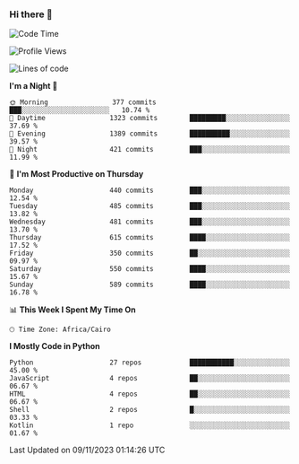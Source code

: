 ### Hi there 👋

<!--
**AMR-KELEG/AMR-KELEG** is a ✨ _special_ ✨ repository because its `README.md` (this file) appears on your GitHub profile.

Here are some ideas to get you started:

- 🔭 I’m currently working on ...
- 🌱 I’m currently learning ...
- 👯 I’m looking to collaborate on ...
- 🤔 I’m looking for help with ...
- 💬 Ask me about ...
- 📫 How to reach me: ...
- 😄 Pronouns: ...
- ⚡ Fun fact: ...
-->

<!--START_SECTION:waka-->
![Code Time](http://img.shields.io/badge/Code%20Time-0%20secs-blue)

![Profile Views](http://img.shields.io/badge/Profile%20Views-0-blue)

![Lines of code](https://img.shields.io/badge/From%20Hello%20World%20I%27ve%20Written-20.7%20million%20lines%20of%20code-blue)

**I'm a Night 🦉** 

```text
🌞 Morning                377 commits         ███░░░░░░░░░░░░░░░░░░░░░░   10.74 % 
🌆 Daytime                1323 commits        █████████░░░░░░░░░░░░░░░░   37.69 % 
🌃 Evening                1389 commits        ██████████░░░░░░░░░░░░░░░   39.57 % 
🌙 Night                  421 commits         ███░░░░░░░░░░░░░░░░░░░░░░   11.99 % 
```
📅 **I'm Most Productive on Thursday** 

```text
Monday                   440 commits         ███░░░░░░░░░░░░░░░░░░░░░░   12.54 % 
Tuesday                  485 commits         ███░░░░░░░░░░░░░░░░░░░░░░   13.82 % 
Wednesday                481 commits         ███░░░░░░░░░░░░░░░░░░░░░░   13.70 % 
Thursday                 615 commits         ████░░░░░░░░░░░░░░░░░░░░░   17.52 % 
Friday                   350 commits         ██░░░░░░░░░░░░░░░░░░░░░░░   09.97 % 
Saturday                 550 commits         ████░░░░░░░░░░░░░░░░░░░░░   15.67 % 
Sunday                   589 commits         ████░░░░░░░░░░░░░░░░░░░░░   16.78 % 
```


📊 **This Week I Spent My Time On** 

```text
🕑︎ Time Zone: Africa/Cairo
```

**I Mostly Code in Python** 

```text
Python                   27 repos            ███████████░░░░░░░░░░░░░░   45.00 % 
JavaScript               4 repos             ██░░░░░░░░░░░░░░░░░░░░░░░   06.67 % 
HTML                     4 repos             ██░░░░░░░░░░░░░░░░░░░░░░░   06.67 % 
Shell                    2 repos             █░░░░░░░░░░░░░░░░░░░░░░░░   03.33 % 
Kotlin                   1 repo              ░░░░░░░░░░░░░░░░░░░░░░░░░   01.67 % 
```




 Last Updated on 09/11/2023 01:14:26 UTC
<!--END_SECTION:waka-->
